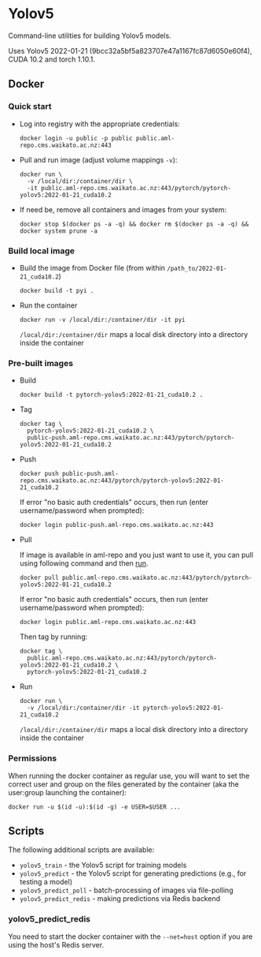 # Yolov5

Command-line utilities for building Yolov5 models. 

Uses Yolov5 2022-01-21 (9bcc32a5bf5a823707e47a1167fc87d6050e60f4), CUDA 10.2 and torch 1.10.1.


## Docker

### Quick start

* Log into registry with the appropriate credentials:

  ```commandline
  docker login -u public -p public public.aml-repo.cms.waikato.ac.nz:443 
  ```

* Pull and run image (adjust volume mappings `-v`):

  ```commandline
  docker run \
    -v /local/dir:/container/dir \
    -it public.aml-repo.cms.waikato.ac.nz:443/pytorch/pytorch-yolov5:2022-01-21_cuda10.2
  ```

* If need be, remove all containers and images from your system:

  ```commandline
  docker stop $(docker ps -a -q) && docker rm $(docker ps -a -q) && docker system prune -a
  ```

### Build local image

* Build the image from Docker file (from within `/path_to/2022-01-21_cuda10.2`)

  ```commandline
  docker build -t pyi .
  ```
  
* Run the container

  ```commandline
  docker run -v /local/dir:/container/dir -it pyi
  ```
  `/local/dir:/container/dir` maps a local disk directory into a directory inside the container

### Pre-built images

* Build

  ```commandline
  docker build -t pytorch-yolov5:2022-01-21_cuda10.2 .
  ```
  
* Tag

  ```commandline
  docker tag \
    pytorch-yolov5:2022-01-21_cuda10.2 \
    public-push.aml-repo.cms.waikato.ac.nz:443/pytorch/pytorch-yolov5:2022-01-21_cuda10.2
  ```
  
* Push

  ```commandline
  docker push public-push.aml-repo.cms.waikato.ac.nz:443/pytorch/pytorch-yolov5:2022-01-21_cuda10.2
  ```
  If error "no basic auth credentials" occurs, then run (enter username/password when prompted):
  
  ```commandline
  docker login public-push.aml-repo.cms.waikato.ac.nz:443
  ```
  
* Pull

  If image is available in aml-repo and you just want to use it, you can pull using following command and then [run](#run).

  ```commandline
  docker pull public.aml-repo.cms.waikato.ac.nz:443/pytorch/pytorch-yolov5:2022-01-21_cuda10.2
  ```
  If error "no basic auth credentials" occurs, then run (enter username/password when prompted):
  
  ```commandline
  docker login public.aml-repo.cms.waikato.ac.nz:443
  ```
  Then tag by running:
  
  ```commandline
  docker tag \
    public.aml-repo.cms.waikato.ac.nz:443/pytorch/pytorch-yolov5:2022-01-21_cuda10.2 \
    pytorch-yolov5:2022-01-21_cuda10.2
  ```
  
* <a name="run">Run</a>

  ```commandline
  docker run \
    -v /local/dir:/container/dir -it pytorch-yolov5:2022-01-21_cuda10.2
  ```
  `/local/dir:/container/dir` maps a local disk directory into a directory inside the container


### Permissions

When running the docker container as regular use, you will want to set the correct
user and group on the files generated by the container (aka the user:group launching
the container):

```commandline
docker run -u $(id -u):$(id -g) -e USER=$USER ...
```


## Scripts

The following additional scripts are available:

* `yolov5_train` - the Yolov5 script for training models
* `yolov5_predict` - the Yolov5 script for generating predictions (e.g., for testing a model)
* `yolov5_predict_poll` - batch-processing of images via file-polling
* `yolov5_predict_redis` - making predictions via Redis backend


### yolov5_predict_redis
 
You need to start the docker container with the `--net=host` option if you are using the host's Redis server.
